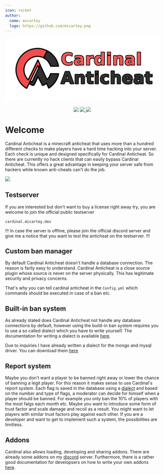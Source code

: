 ```yaml
---
icon: rocket
author:
  name: micartey
  logo: https://github.com/micartey.png
---
```


![](static/images/banner.png)

<link href="/static/styles/default.css" rel="stylesheet" />

<div align="center">
    <img
        src="https://img.shields.io/badge/Written%20in-java-%23EF4041?style=for-the-badge"
        height="30"
    />
    <a href="https://discord.gg/fxTn7v8">
        <img 
            src="https://img.shields.io/discord/647922123192533022?color=212121&label=Discord&logo=discord&logoColor=212121&style=for-the-badge"
            height="30"
        />
    </a>
    <a href="https://micartey.github.io/Cardinal-Anticheat/documentation" target="_blank">
        <img
            src="https://img.shields.io/badge/javadoc-reference-5272B4.svg?style=for-the-badge"
            height="30"
        />
    </a>
</div>

# Welcome

Cardinal Anticheat is a minecraft anticheat that uses more than a hundred different checks to make players have a hard time hacking into your server. 
Each check is unique and designed specifically for Cardinal Anticheat. 
So there are currently no hack clients that can easily bypass Cardinal Anticheat. 
This offers a great advantage in keeping your server safe from hackers while known anti-cheats can't do the job.

<img class="gif" src="static/images/ezgif.com-gif-maker.gif">

## Testserver

If you are interested but don't want to buy a license right away try, you are welcome to join the official public testserver

```
cardinal.micartey.dev
```

!!!
In case the server is offline, please join the official discord server and give me a notice that you want to test the anticheat on the testserver.
!!!

## Custom ban manager

By default Cardinal Anticheat doesn't handle a database connection. The reason is farily easy to understand. Cardinal Anticheat is a close source plugin whose source is never on the server physically. This has legitimate security and privacy concerns. 

That's why you can tell cardinal anticheat in the `Config.yml` which commands should be executed in case of a ban etc.

## Built-in ban system

As already stated does Cardinal Anticheat not handle any database connections by default, however using the build-in ban system requires you to use a so called dialect which you have to write yourself. The documentation for writing a dialect is available [here](Addon.md).

Due to inquiries I have already written a dialect for the mongo and mysql driver. You can download them [here](dialects/)

## Report system

Maybe you don't want a player to be banned right away or lower the chance of banning a legit player. For this reason it makes sense to use Cardinal's report system. Each flag is saved in the database using a [dialect](Addons.md) and based on the number and type of flags, a moderator can decide for himself when a player should be banned. For example you only ban the 10% of players with the most falgs each month etc. Maybe you want to introduce some form of trust factor and scale damage and recoil as a result. You might want to let players with similar trust factors play against each other. If you are a developer and want to get to implement such a system, the possibilities are limitless.

## Addons

Cardinal also allows loading, developing and sharing addons. There are already some addons on my [discord](https://discord.gg/fxTn7v8) server. Furthermore, there is a rather good documentation for developsers on how to write your own addons [here](Addons.md).